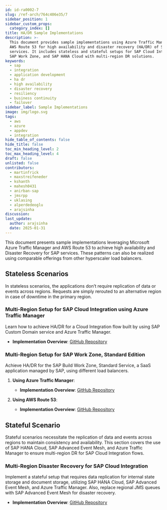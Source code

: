 ```yaml
---
id: id-ra0002-7
slug: /ref-arch/764c406e35/7
sidebar_position: 1
sidebar_custom_props:
  category_index: []
title: HA/DR Sample Implementations
description: >-
  This document provides sample implementations using Azure Traffic Manager and
  AWS Route 53 for high availability and disaster recovery (HA/DR) of SAP
  services. It includes stateless and stateful setups for SAP Cloud Integration,
  SAP Work Zone, and SAP HANA Cloud with multi-region DR solutions.
keywords:
  - sap
  - integration
  - application development
  - ha dr
  - high availability
  - disaster recovery
  - resiliency
  - business continuity
  - failover
sidebar_label: Sample Implementations
image: img/logo.svg
tags:
  - aws
  - azure
  - appdev
  - integration
hide_table_of_contents: false
hide_title: false
toc_min_heading_level: 2
toc_max_heading_level: 4
draft: false
unlisted: false
contributors:
  - martinfrick
  - maxstreifeneder
  - kshanth
  - mahesh0431
  - anirban-sap
  - jmsrpp
  - uklasing
  - alperdedeoglu
  - arajsinha
discussion: 
last_update:
  author: arajsinha
  date: 2025-01-31
---
```



This document presents sample implementations leveraging Microsoft Azure Traffic Manager and AWS Route 53 to achieve high availability and Disaster Recovery for SAP services. These patterns can also be realized using comparable offerings from other hyperscaler load balancers.

## Stateless Scenarios

In stateless scenarios, the applications don’t require replication of data or events across regions. Requests are simply rerouted to an alternative region in case of downtime in the primary region.

### Multi-Region Setup for SAP Cloud Integration using Azure Traffic Manager

Learn how to achieve HA/DR for a Cloud Integration flow built by using SAP Custom Domain service and Azure Traffic Manager.

- **Implementation Overview**: [GitHub Repository](https://github.com/SAP-samples/btp-services-intelligent-routing/tree/ci_azure)

### Multi-Region Setup for SAP Work Zone, Standard Edition

Achieve HA/DR for the SAP Build Work Zone, Standard Service, a SaaS application managed by SAP, using different load balancers.

1. **Using Azure Traffic Manager**:
   - **Implementation Overview**: [GitHub Repository](https://github.com/SAP-samples/btp-services-intelligent-routing/tree/launchpad_azure)

2. **Using AWS Route 53**:
   - **Implementation Overview**: [GitHub Repository](https://github.com/SAP-samples/btp-services-intelligent-routing/tree/launchpad_aws)

## Stateful Scenario

Stateful scenarios necessitate the replication of data and events across regions to maintain consistency and availability. This section covers the use of SAP HANA Cloud, SAP Advanced Event Mesh, and Azure Traffic Manager to ensure multi-region DR for SAP Cloud Integration flows.

### Multi-Region Disaster Recovery for SAP Cloud Integration

Implement a stateful setup that requires data replication for internal state storage and document storage, utilizing SAP HANA Cloud, SAP Advanced Event Mesh, and Azure Traffic Manager. Also, replace regional JMS queues with SAP Advanced Event Mesh for disaster recovery.

- **Implementation Overview**: [GitHub Repository](https://github.com/SAP-samples/btp-services-intelligent-routing/tree/ci_stateful_azure)